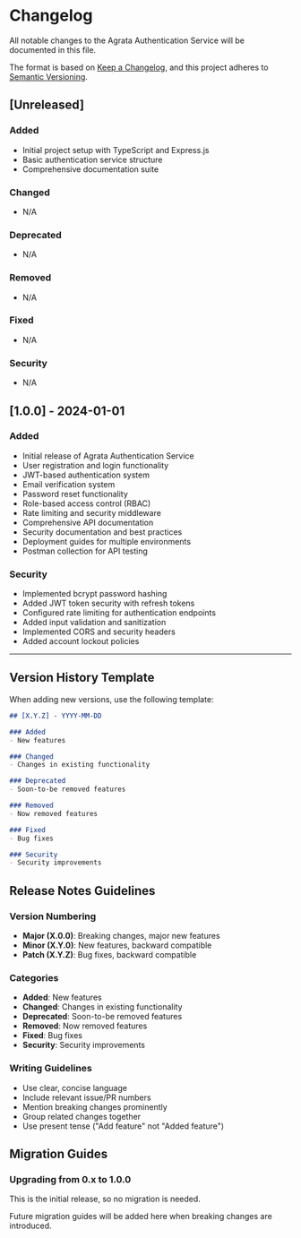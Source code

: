 # Changelog

All notable changes to the Agrata Authentication Service will be documented in this file.

The format is based on [Keep a Changelog](https://keepachangelog.com/en/1.0.0/),
and this project adheres to [Semantic Versioning](https://semver.org/spec/v2.0.0.html).

## [Unreleased]

### Added
- Initial project setup with TypeScript and Express.js
- Basic authentication service structure
- Comprehensive documentation suite

### Changed
- N/A

### Deprecated
- N/A

### Removed
- N/A

### Fixed
- N/A

### Security
- N/A

## [1.0.0] - 2024-01-01

### Added
- Initial release of Agrata Authentication Service
- User registration and login functionality
- JWT-based authentication system
- Email verification system
- Password reset functionality
- Role-based access control (RBAC)
- Rate limiting and security middleware
- Comprehensive API documentation
- Security documentation and best practices
- Deployment guides for multiple environments
- Postman collection for API testing

### Security
- Implemented bcrypt password hashing
- Added JWT token security with refresh tokens
- Configured rate limiting for authentication endpoints
- Added input validation and sanitization
- Implemented CORS and security headers
- Added account lockout policies

---

## Version History Template

When adding new versions, use the following template:

```markdown
## [X.Y.Z] - YYYY-MM-DD

### Added
- New features

### Changed
- Changes in existing functionality

### Deprecated
- Soon-to-be removed features

### Removed
- Now removed features

### Fixed
- Bug fixes

### Security
- Security improvements
```

## Release Notes Guidelines

### Version Numbering
- **Major (X.0.0)**: Breaking changes, major new features
- **Minor (X.Y.0)**: New features, backward compatible
- **Patch (X.Y.Z)**: Bug fixes, backward compatible

### Categories
- **Added**: New features
- **Changed**: Changes in existing functionality
- **Deprecated**: Soon-to-be removed features
- **Removed**: Now removed features
- **Fixed**: Bug fixes
- **Security**: Security improvements

### Writing Guidelines
- Use clear, concise language
- Include relevant issue/PR numbers
- Mention breaking changes prominently
- Group related changes together
- Use present tense ("Add feature" not "Added feature")

## Migration Guides

### Upgrading from 0.x to 1.0.0
This is the initial release, so no migration is needed.

Future migration guides will be added here when breaking changes are introduced. 